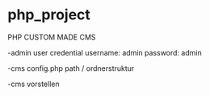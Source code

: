 # php_project
PHP CUSTOM MADE CMS

-admin user credential
    username: admin
    password: admin

-cms config.php path / ordnerstruktur

-cms vorstellen